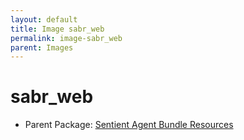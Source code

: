 ```yaml
---
layout: default
title: Image sabr_web
permalink: image-sabr_web
parent: Images
---
```

# sabr_web

* Parent Package: [Sentient Agent Bundle Resources](package--sabr)


